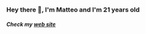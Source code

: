 ### Hey there 👋, I'm Matteo and I'm 21 years old
##### Check my [web site](https://matteogenna.github.io/mysite/)
